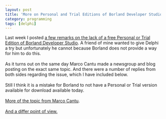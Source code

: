 ```yaml
---
layout: post
title: 'More on Personal and Trial Editions of Borland Developer Studio'
category: programming
tags: [delphi]
---
```


Last week I posted <a href="http://www.thecave.com/archive/2006/01/16/why_no_free_personal_edition_of_borland_developer_studio.aspx">a few remarks on the lack of a free Personal or Trial Edition of Borland Developer Studio</a>.  A friend of mine wanted to give Delphi a try but unfortunately he cannot because Borland does not provide a way for him to do this.<br /><br />As it turns out on the same day Marco Cantu made a newsgroup and blog posting on the exact same topic.  And there were a number of replies from both sides regarding the issue, which I have included below.<br /><br />Still I think it is a mistake for Borland to not have a Personal or Trial version available for download available today.<br /><br /><a href="http://blog.marcocantu.com/blog/perstrial_again.html">More of the topic from Marco Cantu</a>.<br /><br /><a href="http://blogs.borland.com/abauer/archive/2006/01/18/22786.aspx">And a differ point of view.</a>
